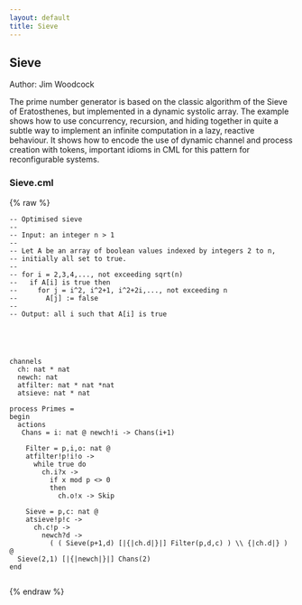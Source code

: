```yaml
---
layout: default
title: Sieve
---
```


## Sieve
Author: Jim Woodcock


The prime number generator is based on the classic algorithm of the Sieve of Eratosthenes, but implemented in a dynamic systolic array. The example shows how to use concurrency, recursion, and hiding together in quite a subtle way to implement an infinite computation in a lazy, reactive behaviour. It shows how to encode the use of dynamic channel and process creation with tokens, important idioms in CML for this pattern for reconfigurable systems. 


### Sieve.cml

{% raw %}
~~~
-- Optimised sieve
--
-- Input: an integer n > 1
--
-- Let A be an array of boolean values indexed by integers 2 to n,
-- initially all set to true.
--
-- for i = 2,3,4,..., not exceeding sqrt(n)
--   if A[i] is true then
--     for j = i^2, i^2+1, i^2+2i,..., not exceeding n
--       A[j] := false
--
-- Output: all i such that A[i] is true





channels 
  ch: nat * nat
  newch: nat
  atfilter: nat * nat *nat
  atsieve: nat * nat

process Primes =
begin
  actions
   Chans = i: nat @ newch!i -> Chans(i+1)
  
    Filter = p,i,o: nat @
    atfilter!p!i!o ->
      while true do
        ch.i?x ->
          if x mod p <> 0
          then
            ch.o!x -> Skip
            
    Sieve = p,c: nat @
    atsieve!p!c ->
      ch.c!p ->
        newch?d ->
          ( ( Sieve(p+1,d) [|{|ch.d|}|] Filter(p,d,c) ) \\ {|ch.d|} )
@
  Sieve(2,1) [|{|newch|}|] Chans(2)
end


~~~
{% endraw %}

